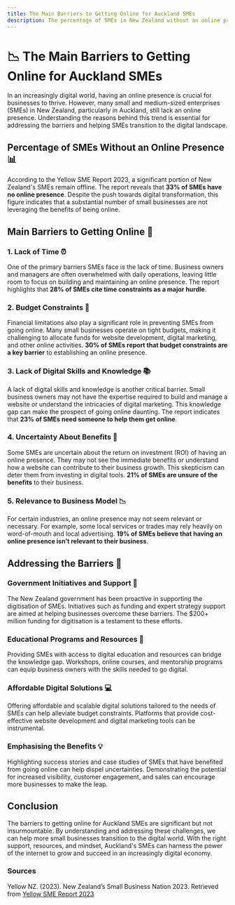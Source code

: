 ```yaml
---
title: The Main Barriers to Getting Online for Auckland SMEs
description: The percentage of SMEs in New Zealand without an online presence is interesting so lets see what are the reasons behind this trend. Understanding these barriers, such as time constraints, budget limitations, and lack of technical expertise, is crucial to supporting Auckland small businesses in their digital transformation journey.
---
```


# 📉 The Main Barriers to Getting Online for Auckland SMEs

In an increasingly digital world, having an online presence is crucial for businesses to thrive. However, many small and medium-sized enterprises (SMEs) in New Zealand, particularly in Auckland, still lack an online presence. Understanding the reasons behind this trend is essential for addressing the barriers and helping SMEs transition to the digital landscape.

## Percentage of SMEs Without an Online Presence 📊

According to the Yellow SME Report 2023, a significant portion of New Zealand's SMEs remain offline. The report reveals that **33% of SMEs have no online presence**. Despite the push towards digital transformation, this figure indicates that a substantial number of small businesses are not leveraging the benefits of being online.

## Main Barriers to Getting Online 🚧

### 1. Lack of Time ⏰

One of the primary barriers SMEs face is the lack of time. Business owners and managers are often overwhelmed with daily operations, leaving little room to focus on building and maintaining an online presence. The report highlights that **28% of SMEs cite time constraints as a major hurdle**.

### 2. Budget Constraints 💸

Financial limitations also play a significant role in preventing SMEs from going online. Many small businesses operate on tight budgets, making it challenging to allocate funds for website development, digital marketing, and other online activities. **30% of SMEs report that budget constraints are a key barrier** to establishing an online presence.

### 3. Lack of Digital Skills and Knowledge 📚

A lack of digital skills and knowledge is another critical barrier. Small business owners may not have the expertise required to build and manage a website or understand the intricacies of digital marketing. This knowledge gap can make the prospect of going online daunting. The report indicates that **23% of SMEs need someone to help them get online**.

### 4. Uncertainty About Benefits 🤔

Some SMEs are uncertain about the return on investment (ROI) of having an online presence. They may not see the immediate benefits or understand how a website can contribute to their business growth. This skepticism can deter them from investing in digital tools. **21% of SMEs are unsure of the benefits** to their business.

### 5. Relevance to Business Model 📉

For certain industries, an online presence may not seem relevant or necessary. For example, some local services or trades may rely heavily on word-of-mouth and local advertising. **19% of SMEs believe that having an online presence isn’t relevant to their business**.

## Addressing the Barriers 🌉

### Government Initiatives and Support 🎯

The New Zealand government has been proactive in supporting the digitisation of SMEs. Initiatives such as funding and expert strategy support are aimed at helping businesses overcome these barriers. The $200+ million funding for digitisation is a testament to these efforts.

### Educational Programs and Resources 📘

Providing SMEs with access to digital education and resources can bridge the knowledge gap. Workshops, online courses, and mentorship programs can equip business owners with the skills needed to go digital.

### Affordable Digital Solutions 💻

Offering affordable and scalable digital solutions tailored to the needs of SMEs can help alleviate budget constraints. Platforms that provide cost-effective website development and digital marketing tools can be instrumental.

### Emphasising the Benefits 💡

Highlighting success stories and case studies of SMEs that have benefited from going online can help dispel uncertainties. Demonstrating the potential for increased visibility, customer engagement, and sales can encourage more businesses to make the leap.

## Conclusion

The barriers to getting online for Auckland SMEs are significant but not insurmountable. By understanding and addressing these challenges, we can help more small businesses transition to the digital world. With the right support, resources, and mindset, Auckland's SMEs can harness the power of the internet to grow and succeed in an increasingly digital economy.

### Sources

Yellow NZ. (2023). New Zealand’s Small Business Nation 2023. Retrieved from [Yellow SME Report 2023](https://5250769.fs1.hubspotusercontent-na1.net/hubfs/5250769/SME%20Reports/Yellow%20SME%20Report%202023.pdf)
